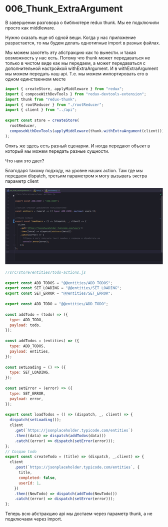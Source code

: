 # 006_Thunk_ExtraArgument

В завершении разговора о библиотере redux thunk. Мы ее подключили просто как middleware. 

Нужно сказать еще об одной вещи. Когда у нас приложение разрастается, то мы будем делать однотипные import в разных файлах.

Мы можем захотеть эту абстракцию как то вынести. и такая возможность у нас есть. Потому что thunk может передаваться не только в чистом виде как мы передаем, а может передаваться с дополнительной настройкой withExtraArgument. И в withExtraArgument мы можем передать наш api. Т.е. мы можем импортировать его в одном единственном месте

```js
import { createStore, applyMiddleware } from "redux";
import { composeWithDevTools } from "redux-devtools-extension";
import thunk from "redux-thunk";
import { rootReducer } from "./rootReducer";
import { client } from "../api";

export const store = createStore(
  rootReducer,
  composeWithDevTools(applyMiddleware(thunk.withExtraArgument(client)))
);

```

Опять же здесь есть разный сценарии. И ногда передают объект в который мы можем передать разные сущности.

Что нам это дает?

Благодаря такому подходу, на уровне наших action. Там где мы передаем dispatch, третьим параметром я могу вызывать экстра параметр client

![](img/001.jpg)

```js
//src/store/entities/todo-actions.js

export const ADD_TODOS = "@@entities/ADD_TODOS";
export const SET_LOADING = "@@entities/SET_LOADING";
export const SET_ERROR = "@@entities/SET_ERROR";

export const ADD_TODO = "@@entities/ADD_TODO";

const addTodo = (todo) => ({
  type: ADD_TODO,
  payload: todo,
});

const addTodos = (entities) => ({
  type: ADD_TODOS,
  payload: entities,
});

const setLoading = () => ({
  type: SET_LOADING,
});

const setError = (error) => ({
  type: SET_ERROR,
  payload: error,
});

export const loadTodos = () => (dispatch, _, client) => {
  dispatch(setLoading());
  client
    .get(`https://jsonplaceholder.typicode.com/entities`)
    .then((data) => dispatch(addTodos(data)))
    .catch((error) => dispatch(setError(error)));
};
// Создаю todo
export const createTodo = (title) => (dispatch, _,client) => {
  client
    .post(`https://jsonplaceholder.typicode.com/entities`, {
      title,
      completed: false,
      userId: 1,
    })
    .then((NewTodo) => dispatch(addTodo(NewTodo)))
    .catch((error) => dispatch(setError(error)));
};

```

Теперь всю абстракцию api мы достаем через параметр thunk, а не подключаем через import.